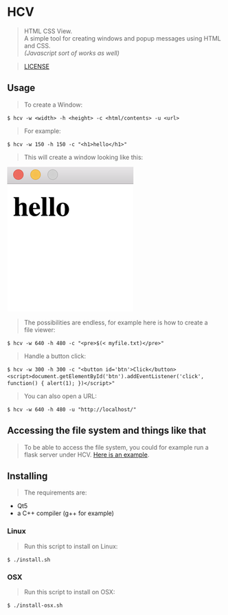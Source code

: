 # HCV
> HTML CSS View.  
> A simple tool for creating windows and popup messages using HTML and CSS.  
> _(Javascript sort of works as well)_

> [LICENSE](LICENSE.md)

## Usage
> To create a Window:

    $ hcv -w <width> -h <height> -c <html/contents> -u <url>

> For example:

    $ hcv -w 150 -h 150 -c "<h1>hello</h1>"

> This will create a window looking like this:

![example.png](example.png)

> The possibilities are endless, for example here is how to create a  
> file viewer:

    $ hcv -w 640 -h 480 -c "<pre>$(< myfile.txt)</pre>"

> Handle a button click:

    $ hcv -w 300 -h 300 -c "<button id='btn'>Click</button><script>document.getElementById('btn').addEventListener('click', function() { alert(1); })</script>"

> You can also open a URL:

    $ hcv -w 640 -h 480 -u "http://localhost/"

## Accessing the file system and things like that
> To be able to access the file system, you could for example run a flask
> server under HCV. [Here is an example](https://github.com/sebbekarlsson/flask-hcv-example).

## Installing
> The requirements are:

* Qt5
* a C++ compiler (g++ for example)

### Linux
> Run this script to install on Linux:

    $ ./install.sh

### OSX
> Run this script to install on OSX:

    $ ./install-osx.sh
